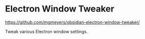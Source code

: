 # Electron Window Tweaker

https://github.com/mgmeyers/obsidian-electron-window-tweaker/

Tweak various Electron window settings.
